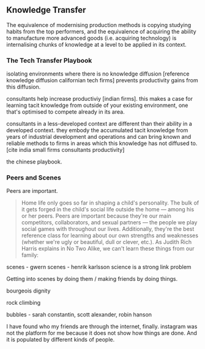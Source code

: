 ## Knowledge Transfer

The equivalence of modernising production methods is copying studying habits from the top performers, and the equivalence of acquiring the ability to manufacture more advanced goods (i.e. acquiring technology) is internalising chunks of knowledge at a level to be applied in its context.

### The Tech Transfer Playbook

isolating environments where there is no knowledge diffusion [reference knowledge diffusion californian tech firms] prevents productivity gains from this diffusion.

consultants help increase productiviy [indian firms]. this makes a case for learning tacit knowledge from outside of your existing environment, one that's optimised to compete already in its area.

consultants in a less-developed context are different than their ability in a developed context. they embody the accumulated tacit knowledge from years of industrial development and operations and can bring known and reliable methods to firms in areas which this knowledge has not diffused to. [cite india small firms consultants productivity]

the chinese playbook.


### Peers and Scenes

Peers are important.

> Home life only goes so far in shaping a child's personality. The bulk of it gets forged in the child's social life outside the home — among his or her peers. Peers are important because they're our main competitors, collaborators, and sexual partners — the people we play social games with throughout our lives. Additionally, they're the best reference class for learning about our own strengths and weaknesses (whether we're ugly or beautiful, dull or clever, etc.). As Judith Rich Harris explains in No Two Alike, we can't learn these things from our family:

scenes - gwern
scenes - henrik karlsson
science is a strong link problem

Getting into scenes by doing them / making friends by doing things.

bourgeois dignity

rock climbing

bubbles - sarah constantin, scott alexander, robin hanson


I have found who my friends are through the internet, finally. instagram was not the platform for me because it does not show how things are done. And it is populated by different kinds of people.
